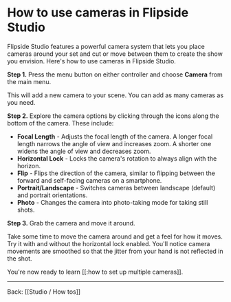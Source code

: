 # How to use cameras in Flipside Studio

Flipside Studio features a powerful camera system that lets you place cameras around your set and cut or move between them to create the show you envision. Here's how to use cameras in Flipside Studio.

**Step 1.** Press the menu button on either controller and choose **Camera** from the main menu.

This will add a new camera to your scene. You can add as many cameras as you need.

**Step 2.** Explore the camera options by clicking through the icons along the bottom of the camera. These include:

- **Focal Length** - Adjusts the focal length of the camera. A longer focal length narrows the angle of view and increases zoom. A shorter one widens the angle of view and decreases zoom.
- **Horizontal Lock** - Locks the camera's rotation to always align with the horizon. 
- **Flip** - Flips the direction of the camera, similar to flipping between the forward and self-facing cameras on a smartphone.
- **Portrait/Landscape** - Switches cameras between landscape (default) and portrait orientations.
- **Photo** - Changes the camera into photo-taking mode for taking still shots.

**Step 3.** Grab the camera and move it around.

Take some time to move the camera around and get a feel for how it moves. Try it with and without the horizontal lock enabled. You'll notice camera movements are smoothed so that the jitter from your hand is not reflected in the shot.

You're now ready to learn [[:how to set up multiple cameras]].

---

Back: [[Studio / How tos]]
